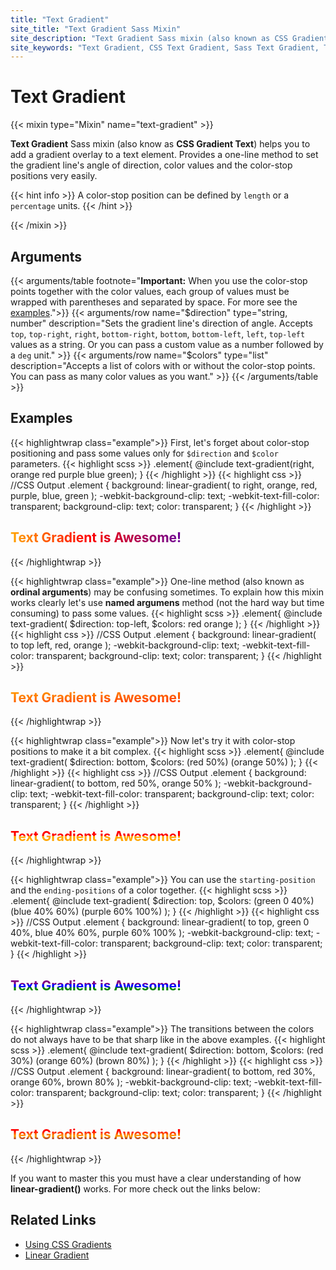 ```yaml
---
title: "Text Gradient"
site_title: "Text Gradient Sass Mixin"
site_description: "Text Gradient Sass mixin (also known as CSS Gradient Text) helps you add a gradient overlay to a text element. It provides a one-line method to set the gradient line's angle of direction, color values, and color-stop positions very easily. "
site_keywords: "Text Gradient, CSS Text Gradient, Sass Text Gradient, Text Gradient Generator, CSS Text Gradient Left to Right, CSS Text Gradient Overlay, CSS Text Gradient Top to Bottom, CSS Give Text Gradient Color, Tailwind CSS Text Gradient"
---
```


# Text Gradient

{{< mixin type="Mixin" name="text-gradient" >}}

**Text Gradient** Sass mixin (also know as **CSS Gradient Text**) helps you to add a gradient overlay to a text element. Provides a one-line method to set the gradient line's angle of direction, color values and the color-stop positions very easily. 

{{< hint info >}}
A color-stop position can be defined by `length` or a `percentage` units.
{{< /hint >}}

{{< /mixin >}}

## Arguments

{{< arguments/table footnote="**Important:** When you use the color-stop points together with the color values, each group of values must be wrapped with parentheses and separated by space. For more see the <a href='#examples'>examples</a>.">}}
  {{< arguments/row name="$direction" type="string, number" description="Sets the gradient line's direction of angle. Accepts `top`, `top-right`, `right`, `bottom-right`, `bottom`, `bottom-left`, `left`, `top-left` values as a string. Or you can pass a custom value as a number followed by a `deg` unit." >}}
  {{< arguments/row name="$colors" type="list" description="Accepts a list of colors with or without the color-stop points. You can pass as many color values ​​as you want." >}}
{{< /arguments/table >}}

## Examples

{{< highlightwrap class="example">}}
First, let's forget about color-stop positioning and pass some values only for `$direction` and `$color` parameters. 
{{< highlight scss >}}
.element{
  @include text-gradient(right, orange red purple blue green);
}
{{< /highlight >}}
{{< highlight css >}}
//CSS Output
.element {
  background: linear-gradient(
    to right, orange, red, purple, blue, green
  );
  -webkit-background-clip: text;
  -webkit-text-fill-color: transparent;
  background-clip: text;
  color: transparent;
}
{{< /highlight >}}
<h2 class="sandbox text" style="background: linear-gradient(to right, orange, red, purple, blue, green);color: transparent;-webkit-background-clip: text;-webkit-text-fill-color: transparent;background-clip: text;">Text Gradient is Awesome!</h2>
{{< /highlightwrap >}}

{{< highlightwrap class="example">}}
One-line method (also known as **ordinal arguments**) may be confusing sometimes. To explain how this mixin works clearly let's use **named argumens** method (not the hard way but time consuming) to pass some values.
{{< highlight scss >}}
.element{
  @include text-gradient(
    $direction: top-left,
    $colors: red orange
  );
}
{{< /highlight >}}
{{< highlight css >}}
//CSS Output
.element {
  background: linear-gradient(
    to top left, red, orange
  );
  -webkit-background-clip: text;
  -webkit-text-fill-color: transparent;
  background-clip: text;
  color: transparent;
}
{{< /highlight >}}
<h2 class="sandbox text" style="background: linear-gradient(to top left, red, orange);color: transparent;-webkit-background-clip: text;-webkit-text-fill-color: transparent;background-clip: text;">Text Gradient is Awesome!</h2>
{{< /highlightwrap >}}

{{< highlightwrap class="example">}}
Now let's try it with color-stop positions to make it a bit complex.
{{< highlight scss >}}
.element{
  @include text-gradient(
    $direction: bottom,
    $colors: (red 50%) (orange 50%) 
  );
}
{{< /highlight >}}
{{< highlight css >}}
//CSS Output
.element {
  background: linear-gradient(
    to bottom, red 50%, orange 50%
  );
  -webkit-background-clip: text;
  -webkit-text-fill-color: transparent;
  background-clip: text;
  color: transparent;
}
{{< /highlight >}}
<h2 class="sandbox text" style="background: linear-gradient(to bottom, red 50%, orange 50%);color: transparent;-webkit-background-clip: text;-webkit-text-fill-color: transparent;background-clip: text;">Text Gradient is Awesome!</h2>
{{< /highlightwrap >}}

{{< highlightwrap class="example">}}
You can use the `starting-position` and the `ending-positions` of a color together.
{{< highlight scss >}}
.element{
  @include text-gradient(
    $direction: top,
    $colors: (green 0 40%) (blue 40% 60%) (purple 60% 100%) 
  );
}
{{< /highlight >}}
{{< highlight css >}}
//CSS Output
.element {
  background: linear-gradient(
    to top, green 0 40%, blue 40% 60%, purple 60% 100%
  );
  -webkit-background-clip: text;
  -webkit-text-fill-color: transparent;
  background-clip: text;
  color: transparent;
}
{{< /highlight >}}
<h2 class="sandbox text" style="background: linear-gradient(to top, green 0 40%, blue 40% 60%, purple 60% 100%);color: transparent;-webkit-background-clip: text;-webkit-text-fill-color: transparent;background-clip: text;">Text Gradient is Awesome!</h2>
{{< /highlightwrap >}}

{{< highlightwrap class="example">}}
The transitions between the colors do not always have to be that sharp like in the above examples.
{{< highlight scss >}}
.element{
  @include text-gradient(
    $direction: bottom,
    $colors: (red 30%) (orange 60%) (brown 80%)
  );
}
{{< /highlight >}}
{{< highlight css >}}
//CSS Output
.element {
  background: linear-gradient(
    to bottom, red 30%, orange 60%, brown 80%
  );
  -webkit-background-clip: text;
  -webkit-text-fill-color: transparent;
  background-clip: text;
  color: transparent;
}
{{< /highlight >}}
<h2 class="sandbox text" style="background: linear-gradient(to bottom, red 30%, orange 60%, brown 80%);color: transparent;-webkit-background-clip: text;-webkit-text-fill-color: transparent;background-clip: text;">Text Gradient is Awesome!</h2>
{{< /highlightwrap >}}

If you want to master this you must have a clear understanding of how **linear-gradient()** works. For more check out the links below:

## Related Links
* [Using CSS Gradients](https://developer.mozilla.org/en-US/docs/Web/CSS/CSS_Images/Using_CSS_gradients)
* [Linear Gradient](https://developer.mozilla.org/en-US/docs/Web/CSS/linear-gradient)